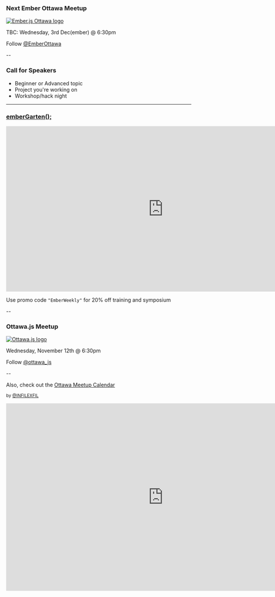 ### Next Ember Ottawa Meetup

[![Ember.js Ottawa logo](../../img/ember-ottawa.jpeg)](http://www.meetup.com/Ember-js-Ottawa/)

TBC: Wednesday, 3rd Dec(ember) @ 6:30pm

Follow [@EmberOttawa](http://www.twitter.com/EmberOttawa)

--

### Call for Speakers

- Beginner or Advanced topic
- Project you're working on
- Workshop/hack night

---

### [emberGarten();](https://unspace.ca/embergarten/)

<iframe width="854" height="450" src="https://unspace.ca/embergarten/" frameborder="0" allowfullscreen></iframe>
</br>

Use promo code ``"EmberWeekly"`` for 20% off training and symposium

--

### Ottawa.js Meetup

[![Ottawa.js logo](../../img/ottawajs.png)](http://www.meetup.com/Ottawa-JavaScript/)

Wednesday, November 12th @ 6:30pm

Follow [@ottawa_js](http://www.twitter.com/ottawa_js)

--

Also, check out the [Ottawa Meetup Calendar](http://ottawa.infilexfil.com/)

<small>by [@INFILEXFIL](http://www.twitter.com/INFILEXFIL)</small>


<iframe width="854" height="510" src="http://ottawa.infilexfil.com/" frameborder="0" allowfullscreen></iframe>

